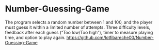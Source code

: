 # Number-Guessing-Game
The program selects a random number between 1 and 100, and the player must guess it within a limited number of attempts. Three difficulty levels, feedback after each guess (“Too low/Too high”), timer to measure playing time, and option to play again.
https://github.com/lotfibareche00/Number-Guessing-Game
